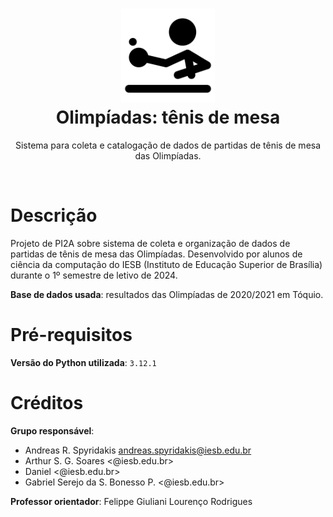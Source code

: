 <h1 align="center">
  <a href="https://github.com/script0mux/pi2a-olimpiadas-tenis-de-mesa" title="Olimpíadas: tênis de mesa">
    <img alt="Tênis de mesa" src="./recursos/tabletennis.svg" width="150px" height="150px" />
  </a>
  <br />
  Olimpíadas: tênis de mesa
</h1>

<p align="center">
  Sistema para coleta e catalogação de dados de partidas de tênis de mesa das Olimpíadas.
</p>

<div align="center">
  <!--
  <a href="https://www.paypal.me/posquit0">
    <img alt="Donate" src="https://img.shields.io/badge/Donate-PayPal-blue.svg" />
  </a>
  -->
  <!--
  <a href="https://circleci.com/gh/posquit0/Awesome-CV">
    <img alt="CircleCI" src="https://circleci.com/gh/posquit0/Awesome-CV.svg?style=shield" />
  </a>
  -->
  <!--
  <a href="https://raw.githubusercontent.com/posquit0/Awesome-CV/master/examples/resume.pdf">
    <img alt="Example Resume" src="https://img.shields.io/badge/resume-pdf-green.svg" />
  </a>
  -->
  <!--
  <a href="https://raw.githubusercontent.com/posquit0/Awesome-CV/master/examples/cv.pdf">
    <img alt="Example CV" src="https://img.shields.io/badge/cv-pdf-green.svg" />
  </a>
  -->
  <!--
  <a href="https://raw.githubusercontent.com/posquit0/Awesome-CV/master/examples/coverletter.pdf">
    <img alt="Example Coverletter" src="https://img.shields.io/badge/coverletter-pdf-green.svg" />
  </a>
  -->
</div>

<br />

# Descrição

Projeto de PI2A sobre sistema de coleta e organização de dados de partidas de tênis de mesa das Olimpíadas. Desenvolvido por alunos de ciência da computação do IESB (Instituto de Educação Superior de Brasília) durante o 1º semestre de letivo de 2024.

**Base de dados usada**: resultados das Olimpíadas de 2020/2021 em Tóquio.

# Pré-requisitos

**Versão do Python utilizada**: `3.12.1`

# Créditos

**Grupo responsável**:
- Andreas R. Spyridakis <andreas.spyridakis@iesb.edu.br>
- Arthur S. G. Soares <@iesb.edu.br>
- Daniel <@iesb.edu.br>
- Gabriel Serejo da S. Bonesso P. <@iesb.edu.br>

**Professor orientador**: Felippe Giuliani Lourenço Rodrigues
